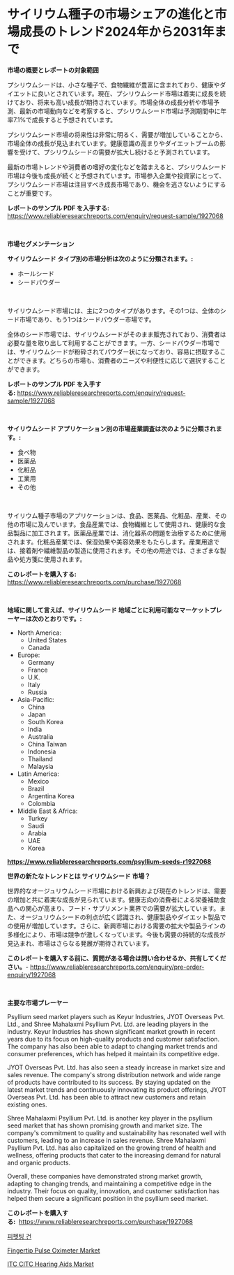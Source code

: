 <p><h1>サイリウム種子の市場シェアの進化と市場成長のトレンド2024年から2031年まで</h1></p><p><strong>市場の概要とレポートの対象範囲</strong></p>
<p><p>プシリウムシードは、小さな種子で、食物繊維が豊富に含まれており、健康やダイエットに良いとされています。現在、プシリウムシード市場は着実に成長を続けており、将来も高い成長が期待されています。市場全体の成長分析や市場予測、最新の市場動向などを考察すると、プシリウムシード市場は予測期間中に年率7.1%で成長すると予想されています。</p><p>プシリウムシード市場の将来性は非常に明るく、需要が増加していることから、市場全体の成長が見込まれています。健康意識の高まりやダイエットブームの影響を受けて、プシリウムシードの需要が拡大し続けると予測されています。</p><p>最新の市場トレンドや消費者の嗜好の変化などを踏まえると、プシリウムシード市場は今後も成長が続くと予想されています。市場参入企業や投資家にとって、プシリウムシード市場は注目すべき成長市場であり、機会を逃さないようにすることが重要です。</p></p>
<p><strong>レポートのサンプル PDF を入手する:</strong> <a href="https://www.reliableresearchreports.com/enquiry/request-sample/1927068">https://www.reliableresearchreports.com/enquiry/request-sample/1927068</a></p>
<p>&nbsp;</p>
<p><strong>市場セグメンテーション</strong></p>
<p><strong>サイリウムシード タイプ別の市場分析は次のように分類されます。:</strong></p>
<p><ul><li>ホールシード</li><li>シードパウダー</li></ul></p>
<p>&nbsp;</p>
<p><p>サイリウムシード市場には、主に2つのタイプがあります。その1つは、全体のシード市場であり、もう1つはシードパウダー市場です。</p><p>全体のシード市場では、サイリウムシードがそのまま販売されており、消費者は必要な量を取り出して利用することができます。一方、シードパウダー市場では、サイリウムシードが粉砕されてパウダー状になっており、容易に摂取することができます。どちらの市場も、消費者のニーズや利便性に応じて選択することができます。</p></p>
<p><strong>レポートのサンプル PDF を入手する:</strong>&nbsp;<a href="https://www.reliableresearchreports.com/enquiry/request-sample/1927068">https://www.reliableresearchreports.com/enquiry/request-sample/1927068</a></p>
<p>&nbsp;</p>
<p><strong> サイリウムシード アプリケーション別の市場産業調査は次のように分類されます。:</strong></p>
<p><ul><li>食べ物</li><li>医薬品</li><li>化粧品</li><li>工業用</li><li>その他</li></ul></p>
<p>&nbsp;</p>
<p><p>サイリウム種子市場のアプリケーションは、食品、医薬品、化粧品、産業、その他の市場に及んでいます。食品産業では、食物繊維として使用され、健康的な食品製品に加工されます。医薬品産業では、消化器系の問題を治療するために使用されます。化粧品産業では、保湿効果や美容効果をもたらします。産業用途では、接着剤や繊維製品の製造に使用されます。その他の用途では、さまざまな製品や処方箋に使用されます。</p></p>
<p><strong>このレポートを購入する:</strong>&nbsp; <a href="https://www.reliableresearchreports.com/purchase/1927068">https://www.reliableresearchreports.com/purchase/1927068</a></p>
<p>&nbsp;</p>
<p><strong>地域に関して言えば、サイリウムシード 地域ごとに利用可能なマーケットプレーヤーは次のとおりです。:</strong></p>
<p><ul>
    <li>
        North America:
        <ul>
            <li>United States</li>
            <li>Canada</li>
        </ul>
    </li>
    <li>
        Europe:
        <ul>
            <li>Germany</li>
            <li>France</li>
            <li>U.K.</li>
            <li>Italy</li>
            <li>Russia</li>
        </ul>
    </li>
    <li>
        Asia-Pacific:
        <ul>
            <li>China</li>
            <li>Japan</li>
            <li>South Korea</li>
            <li>India</li>
            <li>Australia</li>
            <li>China Taiwan</li>
            <li>Indonesia</li>
            <li>Thailand</li>
            <li>Malaysia</li>
        </ul>
    </li>
    <li>
        Latin America:
        <ul>
            <li>Mexico</li>
            <li>Brazil</li>
            <li>Argentina Korea</li>
            <li>Colombia</li>
        </ul>
    </li>
    <li>
        Middle East & Africa:
        <ul>
            <li>Turkey</li>
            <li>Saudi</li>
            <li>Arabia</li>
            <li>UAE</li>
            <li>Korea</li>
        </ul>
    </li>
    </ul></p>
<p><strong><a href="https://www.reliableresearchreports.com/psyllium-seeds-r1927068">https://www.reliableresearchreports.com/psyllium-seeds-r1927068</a></strong>&nbsp;</p>
<p><strong>世界の新たなトレンドとは サイリウムシード 市場？</strong></p>
<p><p>世界的なオージュリウムシード市場における新興および現在のトレンドは、需要の増加と共に着実な成長が見られています。健康志向の消費者による栄養補助食品への関心が高まり、フード・サプリメント業界での需要が拡大しています。また、オージュリウムシードの利点が広く認識され、健康製品やダイエット製品での使用が増加しています。さらに、新興市場における需要の拡大や製品ラインの多様化により、市場は競争が激しくなっています。今後も需要の持続的な成長が見込まれ、市場はさらなる発展が期待されています。</p></p>
<p><strong>このレポートを購入する前に、質問がある場合は問い合わせるか、共有してください。</strong>- <a href="https://www.reliableresearchreports.com/enquiry/pre-order-enquiry/1927068">https://www.reliableresearchreports.com/enquiry/pre-order-enquiry/1927068</a></p>
<p>&nbsp;</p>
<p><strong>主要な市場プレーヤー</strong></p>
<p><p>Psyllium seed market players such as Keyur Industries, JYOT Overseas Pvt. Ltd., and Shree Mahalaxmi Psyllium Pvt. Ltd. are leading players in the industry. Keyur Industries has shown significant market growth in recent years due to its focus on high-quality products and customer satisfaction. The company has also been able to adapt to changing market trends and consumer preferences, which has helped it maintain its competitive edge.</p><p>JYOT Overseas Pvt. Ltd. has also seen a steady increase in market size and sales revenue. The company's strong distribution network and wide range of products have contributed to its success. By staying updated on the latest market trends and continuously innovating its product offerings, JYOT Overseas Pvt. Ltd. has been able to attract new customers and retain existing ones.</p><p>Shree Mahalaxmi Psyllium Pvt. Ltd. is another key player in the psyllium seed market that has shown promising growth and market size. The company's commitment to quality and sustainability has resonated well with customers, leading to an increase in sales revenue. Shree Mahalaxmi Psyllium Pvt. Ltd. has also capitalized on the growing trend of health and wellness, offering products that cater to the increasing demand for natural and organic products.</p><p>Overall, these companies have demonstrated strong market growth, adapting to changing trends, and maintaining a competitive edge in the industry. Their focus on quality, innovation, and customer satisfaction has helped them secure a significant position in the psyllium seed market.</p></p>
<p><strong>このレポートを購入する:</strong>&nbsp;&nbsp;<a href="https://www.reliableresearchreports.com/purchase/1927068">https://www.reliableresearchreports.com/purchase/1927068</a></p>
<p><p><a href="https://github.com/iansanftyord09878/Market-Research-Report-List-1/blob/main/209145222057.md">피펫팅 건</a></p><p><a href="https://github.com/yemakinde/Market-Research-Report-List-2/blob/main/fingertip-pulse-oximeter-market.md">Fingertip Pulse Oximeter Market</a></p><p><a href="https://github.com/jsmusil/Market-Research-Report-List-2/blob/main/itc-citc-hearing-aids-market.md">ITC CITC Hearing Aids Market</a></p></p>